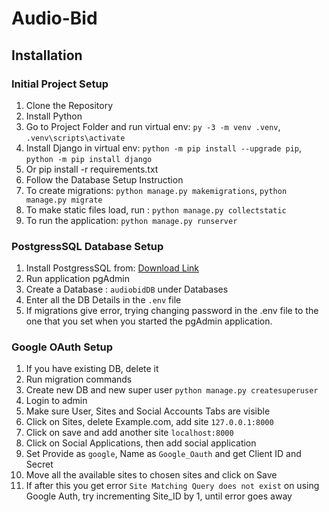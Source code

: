 # Audio-Bid

## Installation
### Initial Project Setup
1. Clone the Repository
2. Install Python
3. Go to Project Folder and run virtual env: `py -3 -m venv .venv`, `.venv\scripts\activate`
4. Install Django in virtual env: `python -m pip install --upgrade pip`, `python -m pip install django`
5. Or pip install -r requirements.txt
6. Follow the Database Setup Instruction
7. To create migrations: `python manage.py makemigrations`, `python manage.py migrate`
8. To make static files load, run : `python manage.py collectstatic`
9. To run the application: `python manage.py runserver`
### PostgressSQL Database Setup
1. Install PostgressSQL from: [Download Link](https://www.enterprisedb.com/postgresql-tutorial-resources-training?uuid=db55e32d-e9f0-4d7c-9aef-b17d01210704&campaignId=7012J000001NhszQAC)
2. Run application pgAdmin
3. Create a Database : `audiobidDB` under Databases
4. Enter all the DB Details in the `.env` file
5. If migrations give error, trying changing password in the .env file to the one that you set when you started the pgAdmin application.
### Google OAuth Setup
1. If you have existing DB, delete it
2. Run migration commands
3. Create new DB and new super user `python manage.py createsuperuser`
4. Login to admin
5. Make sure User, Sites and Social Accounts Tabs are visible
6. Click on Sites, delete Example.com, add site `127.0.0.1:8000`
7. Click on save and add another site `localhost:8000`
8. Click on Social Applications, then add social application
9. Set Provide as `google`, Name as `Google_Oauth` and get Client ID and Secret
10. Move all the available sites to chosen sites and click on Save
11. If after this you get error `Site Matching Query does not exist` on using Google Auth, try incrementing Site_ID by 1, until error goes away

